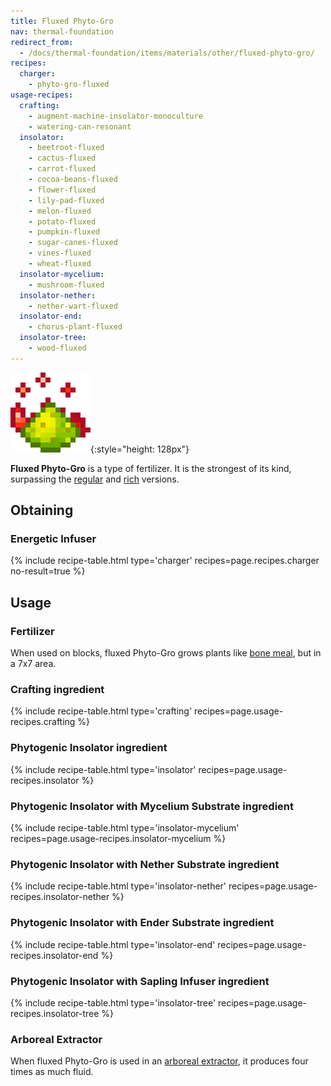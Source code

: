 ```yaml
---
title: Fluxed Phyto-Gro
nav: thermal-foundation
redirect_from:
  - /docs/thermal-foundation/items/materials/other/fluxed-phyto-gro/
recipes:
  charger:
    - phyto-gro-fluxed
usage-recipes:
  crafting:
    - augment-machine-insolator-monoculture
    - watering-can-resonant
  insolator:
    - beetroot-fluxed
    - cactus-fluxed
    - carrot-fluxed
    - cocoa-beans-fluxed
    - flower-fluxed
    - lily-pad-fluxed
    - melon-fluxed
    - potato-fluxed
    - pumpkin-fluxed
    - sugar-canes-fluxed
    - vines-fluxed
    - wheat-fluxed
  insolator-mycelium:
    - mushroom-fluxed
  insolator-nether:
    - nether-wart-fluxed
  insolator-end:
    - chorus-plant-fluxed
  insolator-tree:
    - wood-fluxed
---
```


![Fluxed Phyto-Gro](/assets/images/thermal-foundation/phyto-gro-fluxed.gif){:style="height: 128px"}


**Fluxed Phyto-Gro** is a type of fertilizer. It is the strongest of its kind,
surpassing the [regular](/docs/phyto-gro/) and [rich](/docs/rich-phyto-gro/)
versions.


Obtaining
---------

### Energetic Infuser
{% include recipe-table.html type='charger' recipes=page.recipes.charger no-result=true %}


Usage
-----

### Fertilizer
When used on blocks, fluxed Phyto-Gro grows plants like [bone
meal](https://minecraft.gamepedia.com/Bone_Meal), but in a 7x7 area.

### Crafting ingredient
{% include recipe-table.html type='crafting' recipes=page.usage-recipes.crafting %}

### Phytogenic Insolator ingredient
{% include recipe-table.html type='insolator' recipes=page.usage-recipes.insolator %}

### Phytogenic Insolator with Mycelium Substrate ingredient
{% include recipe-table.html type='insolator-mycelium' recipes=page.usage-recipes.insolator-mycelium %}

### Phytogenic Insolator with Nether Substrate ingredient
{% include recipe-table.html type='insolator-nether' recipes=page.usage-recipes.insolator-nether %}

### Phytogenic Insolator with Ender Substrate ingredient
{% include recipe-table.html type='insolator-end' recipes=page.usage-recipes.insolator-end %}

### Phytogenic Insolator with Sapling Infuser ingredient
{% include recipe-table.html type='insolator-tree' recipes=page.usage-recipes.insolator-tree %}

### Arboreal Extractor
When fluxed Phyto-Gro is used in an [arboreal
extractor](/docs/arboreal-extractor/), it produces four times as much fluid.
